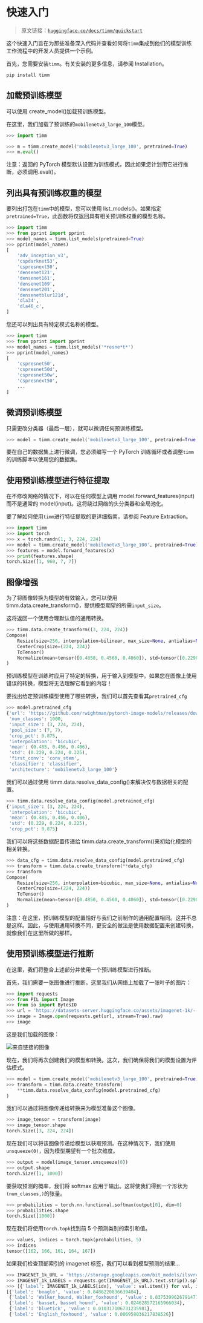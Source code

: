 # 快速入门

> 原文链接：[`huggingface.co/docs/timm/quickstart`](https://huggingface.co/docs/timm/quickstart)

这个快速入门旨在为那些准备深入代码并查看如何将`timm`集成到他们的模型训练工作流程中的开发人员提供一个示例。

首先，您需要安装`timm`。有关安装的更多信息，请参阅 Installation。

```py
pip install timm
```

## 加载预训练模型

可以使用 create_model()加载预训练模型。

在这里，我们加载了预训练的`mobilenetv3_large_100`模型。

```py
>>> import timm

>>> m = timm.create_model('mobilenetv3_large_100', pretrained=True)
>>> m.eval()
```

注意：返回的 PyTorch 模型默认设置为训练模式，因此如果您计划用它进行推断，必须调用.eval()。

## 列出具有预训练权重的模型

要列出打包在`timm`中的模型，您可以使用 list_models()。如果指定`pretrained=True`，此函数将仅返回具有相关预训练权重的模型名称。

```py
>>> import timm
>>> from pprint import pprint
>>> model_names = timm.list_models(pretrained=True)
>>> pprint(model_names)
[
    'adv_inception_v3',
    'cspdarknet53',
    'cspresnext50',
    'densenet121',
    'densenet161',
    'densenet169',
    'densenet201',
    'densenetblur121d',
    'dla34',
    'dla46_c',
]
```

您还可以列出具有特定模式名称的模型。

```py
>>> import timm
>>> from pprint import pprint
>>> model_names = timm.list_models('*resne*t*')
>>> pprint(model_names)
[
    'cspresnet50',
    'cspresnet50d',
    'cspresnet50w',
    'cspresnext50',
    ...
]
```

## 微调预训练模型

只需更改分类器（最后一层），就可以微调任何预训练模型。

```py
>>> model = timm.create_model('mobilenetv3_large_100', pretrained=True, num_classes=NUM_FINETUNE_CLASSES)
```

要在自己的数据集上进行微调，您必须编写一个 PyTorch 训练循环或者调整`timm`的训练脚本以使用您的数据集。

## 使用预训练模型进行特征提取

在不修改网络的情况下，可以在任何模型上调用 model.forward_features(input)而不是通常的 model(input)。这将绕过网络的头分类器和全局池化。

要了解如何使用`timm`进行特征提取的更详细指南，请参阅 Feature Extraction。

```py
>>> import timm
>>> import torch
>>> x = torch.randn(1, 3, 224, 224)
>>> model = timm.create_model('mobilenetv3_large_100', pretrained=True)
>>> features = model.forward_features(x)
>>> print(features.shape)
torch.Size([1, 960, 7, 7])
```

## 图像增强

为了将图像转换为模型的有效输入，您可以使用 timm.data.create_transform()，提供模型期望的所需`input_size`。

这将返回一个使用合理默认值的通用转换。

```py
>>> timm.data.create_transform((3, 224, 224))
Compose(
    Resize(size=256, interpolation=bilinear, max_size=None, antialias=None)
    CenterCrop(size=(224, 224))
    ToTensor()
    Normalize(mean=tensor([0.4850, 0.4560, 0.4060]), std=tensor([0.2290, 0.2240, 0.2250]))
)
```

预训练模型在训练时应用了特定的转换，用于输入到模型中。如果您在图像上使用错误的转换，模型将无法理解它看到的内容！

要找出给定预训练模型使用了哪些转换，我们可以首先查看其`pretrained_cfg`

```py
>>> model.pretrained_cfg
{'url': 'https://github.com/rwightman/pytorch-image-models/releases/download/v0.1-weights/mobilenetv3_large_100_ra-f55367f5.pth',
 'num_classes': 1000,
 'input_size': (3, 224, 224),
 'pool_size': (7, 7),
 'crop_pct': 0.875,
 'interpolation': 'bicubic',
 'mean': (0.485, 0.456, 0.406),
 'std': (0.229, 0.224, 0.225),
 'first_conv': 'conv_stem',
 'classifier': 'classifier',
 'architecture': 'mobilenetv3_large_100'}
```

我们可以通过使用 timm.data.resolve_data_config()来解决仅与数据相关的配置。

```py
>>> timm.data.resolve_data_config(model.pretrained_cfg)
{'input_size': (3, 224, 224),
 'interpolation': 'bicubic',
 'mean': (0.485, 0.456, 0.406),
 'std': (0.229, 0.224, 0.225),
 'crop_pct': 0.875}
```

我们可以将这些数据配置传递给 timm.data.create_transform()来初始化模型的相关转换。

```py
>>> data_cfg = timm.data.resolve_data_config(model.pretrained_cfg)
>>> transform = timm.data.create_transform(**data_cfg)
>>> transform
Compose(
    Resize(size=256, interpolation=bicubic, max_size=None, antialias=None)
    CenterCrop(size=(224, 224))
    ToTensor()
    Normalize(mean=tensor([0.4850, 0.4560, 0.4060]), std=tensor([0.2290, 0.2240, 0.2250]))
)
```

注意：在这里，预训练模型的配置恰好与我们之前制作的通用配置相同。这并不总是这样。因此，与使用通用转换不同，更安全的做法是使用数据配置来创建转换，就像我们在这里所做的那样。

## 使用预训练模型进行推断

在这里，我们将整合上述部分并使用一个预训练模型进行推断。

首先，我们需要一张图像进行推断。这里我们从网络上加载了一张叶子的图片：

```py
>>> import requests
>>> from PIL import Image
>>> from io import BytesIO
>>> url = 'https://datasets-server.huggingface.co/assets/imagenet-1k/--/default/test/12/image/image.jpg'
>>> image = Image.open(requests.get(url, stream=True).raw)
>>> image
```

这是我们加载的图像：

![来自链接的图像](img/044552025856bd5e75f92f37bef155ce.png)

现在，我们将再次创建我们的模型和转换。这次，我们确保将我们的模型设置为评估模式。

```py
>>> model = timm.create_model('mobilenetv3_large_100', pretrained=True).eval()
>>> transform = timm.data.create_transform(
    **timm.data.resolve_data_config(model.pretrained_cfg)
)
```

我们可以通过将图像传递给转换来为模型准备这个图像。

```py
>>> image_tensor = transform(image)
>>> image_tensor.shape
torch.Size([3, 224, 224])
```

现在我们可以将该图像传递给模型以获取预测。在这种情况下，我们使用`unsqueeze(0)`，因为模型期望有一个批次维度。

```py
>>> output = model(image_tensor.unsqueeze(0))
>>> output.shape
torch.Size([1, 1000])
```

要获取预测的概率，我们将 softmax 应用于输出。这将使我们得到一个形状为`(num_classes,)`的张量。

```py
>>> probabilities = torch.nn.functional.softmax(output[0], dim=0)
>>> probabilities.shape
torch.Size([1000])
```

现在我们将使用`torch.topk`找到前 5 个预测类别的索引和值。

```py
>>> values, indices = torch.topk(probabilities, 5)
>>> indices
tensor([162, 166, 161, 164, 167])
```

如果我们检查顶部索引的 imagenet 标签，我们可以看到模型预测的结果...

```py
>>> IMAGENET_1k_URL = 'https://storage.googleapis.com/bit_models/ilsvrc2012_wordnet_lemmas.txt'
>>> IMAGENET_1k_LABELS = requests.get(IMAGENET_1k_URL).text.strip().split('\n')
>>> [{'label': IMAGENET_1k_LABELS[idx], 'value': val.item()} for val, idx in zip(values, indices)]
[{'label': 'beagle', 'value': 0.8486220836639404},
 {'label': 'Walker_hound, Walker_foxhound', 'value': 0.03753996267914772},
 {'label': 'basset, basset_hound', 'value': 0.024628572165966034},
 {'label': 'bluetick', 'value': 0.010317106731235981},
 {'label': 'English_foxhound', 'value': 0.006958036217838526}]
```
